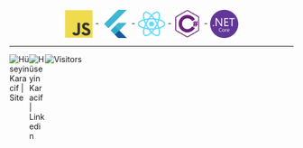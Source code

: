 
<div align="center" style="display: inline_block;"><br>
  <img align="center" alt="hsynkrcf-Js" height="50" width="50" src="https://raw.githubusercontent.com/devicons/devicon/master/icons/javascript/javascript-original.svg">
   - 
  <img align="center" alt="hsynkrcf-Flutter" height="50" width="50" src="https://raw.githubusercontent.com/devicons/devicon/master/icons/flutter/flutter-original.svg">
   - 
  <img align="center" alt="hsynkrcf-React" height="50" width="50" src="https://raw.githubusercontent.com/devicons/devicon/master/icons/react/react-original.svg">
   - 
  <img align="center" alt="hsynkrcf-Csharp" height="50" width="50" src="https://raw.githubusercontent.com/devicons/devicon/master/icons/csharp/csharp-line.svg">
   - 
  <img align="center" alt="hsynkrcf-DotNetCore" height="50" width="50" src="https://raw.githubusercontent.com/devicons/devicon/master/icons/dotnetcore/dotnetcore-original.svg">
</div>
<hr>
  
 <a href="https://karacif.dev/"><img align="left" alt="Hüseyin Karacif | Site" width="35px" src="https://user-images.githubusercontent.com/50015329/201496982-96fdc7cf-2c6d-47c2-a46c-54741dfc9f82.jpg" /></a>   ![Visitors](https://api.visitorbadge.io/api/visitors?path=https%3A%2F%2Fgithub.com%2Fhsynkrcf&countColor=%2337d67a&style=plastic&labelStyle=upper) <a href="https://www.linkedin.com/in/huseyin-karacif/"><img align="left" alt="Hüseyin Karacif | Linkedin" width="28px" src="https://camo.githubusercontent.com/c8a9c5b414cd812ad6a97a46c29af67239ddaeae08c41724ff7d945fb4c047e5/68747470733a2f2f6564656e742e6769746875622e696f2f537570657254696e7949636f6e732f696d616765732f7376672f6c696e6b6564696e2e737667" /></a>  
